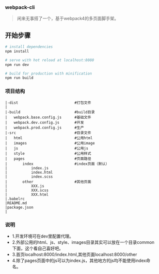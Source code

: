 ### webpack-cli
> 闲来无事搭了一个，基于webpack4的多页面脚手架。

## 开始步骤

``` bash
# install dependencies
npm install

# serve with hot reload at localhost:8080
npm run dev

# build for production with minification
npm run build
```

### 项目结构

```
|-dist                          #打包文件
|
|-build                         #build目录
|   webpack.base.config.js      #基础文件
|   webpack.dev.config.js       #开发
|   webpack.prod.config.js      #生产
|-src                           #目录文件					
|   html                        #公用html
|   images                      #公用image
|   js                          #公用js
|   style                       #公用样式
|   pages                       #页面路径
|       index                   #index页面（默认）
|           index.js            
|           index.html             
|           index.scss          
|       other                   #其他页面
|           XXX.js
|           XXX.scss
|           XXX.html
|.babelrc
|README.md
|package.json
|
```

### 说明
- 1.开发环境可在dev里配置代理。
- 2.外部公用的html、js、style、images目录其实可以放在一个目录common下面，这个看自己喜好吧。
- 3.首页localhost:8000/index.html,其他页面localhost:8000/other
- 4.除了pages页面中的js可以为index.js，其他地方的js均不能使用index命名。